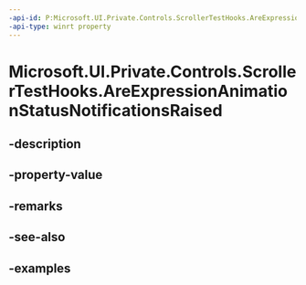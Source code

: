 ```yaml
---
-api-id: P:Microsoft.UI.Private.Controls.ScrollerTestHooks.AreExpressionAnimationStatusNotificationsRaised
-api-type: winrt property
---
```


# Microsoft.UI.Private.Controls.ScrollerTestHooks.AreExpressionAnimationStatusNotificationsRaised

<!--
public static bool AreExpressionAnimationStatusNotificationsRaised { get; set; }
-->


## -description

## -property-value

## -remarks

## -see-also

## -examples


